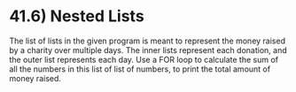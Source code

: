 # 41.6) Nested Lists

The list of lists in the given program is meant to represent the money raised by
a charity over multiple days. The inner lists represent each donation, and the
outer list represents each day. Use a FOR loop to calculate the sum of all the
numbers in this list of list of numbers, to print the total amount of money
raised.

